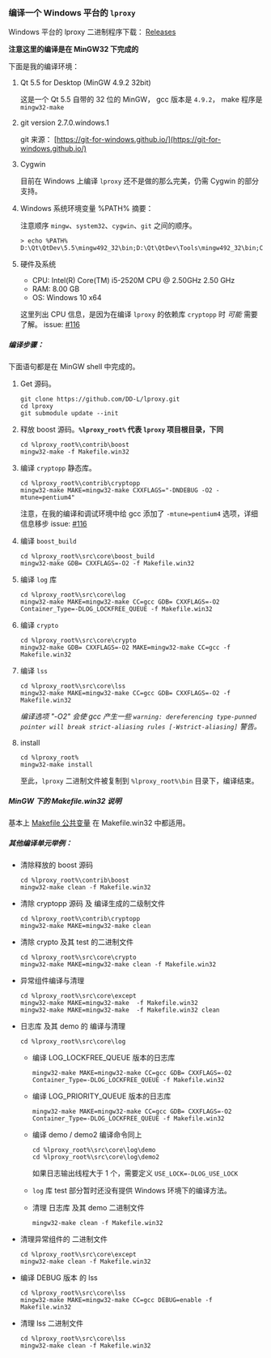 ### 编译一个 Windows 平台的 `lproxy`

Windows 平台的 lproxy 二进制程序下载： [Releases](https://github.com/DD-L/lproxy/releases)

**注意这里的编译是在 MinGW32 下完成的**

下面是我的编译环境：

1. Qt 5.5 for Desktop (MinGW 4.9.2 32bit)

	这是一个 Qt 5.5 自带的 32 位的 MinGW， gcc 版本是 `4.9.2`， make 程序是 `mingw32-make`

2. git version 2.7.0.windows.1
	
	git 来源： [https://git-for-windows.github.io/](https://git-for-windows.github.io/)

3. Cygwin

	目前在 Windows 上编译 `lproxy` 还不是做的那么完美，仍需 Cygwin 的部分支持。

4. Windows 系统环境变量 %PATH% 摘要：

	注意顺序 `mingw`、`system32`、`cygwin`、`git` 之间的顺序。

	```
	> echo %PATH%
	D:\Qt\QtDev\5.5\mingw492_32\bin;D:\Qt\QtDev\Tools\mingw492_32\bin;C:\WINDOWS\system32;C:\WINDOWS;C:\WINDOWS\System32\Wbem;C:\WINDOWS\System32\WindowsPowerShell\v1.0\;D:\DEV\Perl64\bin;D:\DEV\Perl64\site\bin;D:\DEV\cygwin\bin;D:\DEV\Ruby22\bin;D:\DEV\Python35;D:\DEV\Python35\Scripts;D:\DEV\Git\bin;
	```
5. 硬件及系统

	* CPU: Intel(R) Core(TM) i5-2520M CPU @ 2.50GHz 2.50 GHz
	* RAM: 8.00 GB
	* OS:  Windows 10 x64

	这里列出 CPU 信息，是因为在编译 `lproxy` 的依赖库 `cryptopp` 时 *可能* 需要了解。 issue: [#116](https://github.com/DD-L/lproxy/issues/116)


##### 编译步骤：

下面语句都是在 MinGW shell 中完成的。

1.  Get 源码。

	```shell
	git clone https://github.com/DD-L/lproxy.git
	cd lproxy
	git submodule update --init
	```

2. 释放 boost 源码。**`%lproxy_root%` 代表 `lproxy` 项目根目录，下同**

	```
	cd %lproxy_root%\contrib\boost
	mingw32-make -f Makefile.win32
	```
3. 编译 `cryptopp` 静态库。

	```
	cd %lproxy_root%\contrib\cryptopp
	mingw32-make MAKE=mingw32-make CXXFLAGS="-DNDEBUG -O2 -mtune=pentium4"
	```

	注意，在我的编译和调试环境中给 gcc 添加了 `-mtune=pentium4` 选项，详细信息移步 issue: [#116](https://github.com/DD-L/lproxy/issues/116)

4. 编译 `boost_build`

	```
	cd %lproxy_root%\src\core\boost_build
	mingw32-make GDB= CXXFLAGS=-O2 -f Makefile.win32
	```
5. 编译 `log` 库

	```
	cd %lproxy_root%\src\core\log
	mingw32-make MAKE=mingw32-make CC=gcc GDB= CXXFLAGS=-O2 Container_Type=-DLOG_LOCKFREE_QUEUE -f Makefile.win32
	```

7. 编译 `crypto`

	```
	cd %lproxy_root%\src\core\crypto
	mingw32-make GDB= CXXFLAGS=-O2 MAKE=mingw32-make CC=gcc -f Makefile.win32
	```

8. 编译 `lss`

	```
	cd %lproxy_root%\src\core\lss
	mingw32-make MAKE=mingw32-make CC=gcc GDB= CXXFLAGS=-O2 -f Makefile.win32
	```
	*编译选项 "-O2" 会使 gcc 产生一些 `warning: dereferencing type-punned pointer will break strict-aliasing rules [-Wstrict-aliasing]` 警告。*

9. install

	```
	cd %lproxy_root%
	mingw32-make install
	```
	至此，`lproxy` 二进制文件被复制到 `%lproxy_root%\bin` 目录下，编译结束。

##### MinGW 下的 Makefile.win32 说明

基本上 [Makefile 公共变量](./MakefileVariables.md) 在 Makefile.win32 中都适用。

##### 其他编译单元举例：

* 清除释放的 boost 源码

	```
	cd %lproxy_root%\contrib\boost
	mingw32-make clean -f Makefile.win32 
	```

* 清除 cryptopp 源码 及 编译生成的二级制文件

	```
	cd %lproxy_root%\contrib\cryptopp
	mingw32-make MAKE=mingw32-make clean
	```
* 清除 crypto 及其 test 的二进制文件

	```
	cd %lproxy_root%\src\core\crypto
	mingw32-make MAKE=mingw32-make clean -f Makefile.win32
	```

* 异常组件编译与清理

	```
	cd %lproxy_root%\src\core\except
	mingw32-make MAKE=mingw32-make  -f Makefile.win32
	mingw32-make MAKE=mingw32-make  -f Makefile.win32 clean
	```

* 日志库 及其 demo 的 编译与清理

	```
	cd %lproxy_root%\src\core\log
	```
	* 编译 LOG_LOCKFREE_QUEUE 版本的日志库
	
		```
		mingw32-make MAKE=mingw32-make CC=gcc GDB= CXXFLAGS=-O2 Container_Type=-DLOG_LOCKFREE_QUEUE -f Makefile.win32
		```
	* 编译 LOG_PRIORITY_QUEUE 版本的日志库

		```
		mingw32-make MAKE=mingw32-make CC=gcc GDB= CXXFLAGS=-O2 Container_Type=-DLOG_LOCKFREE_QUEUE -f Makefile.win32
		```

	* 编译 demo / demo2 编译命令同上

		```
		cd %lproxy_root%\src\core\log\demo
		cd %lproxy_root%\src\core\log\demo2
		```
	 	如果日志输出线程大于 1 个，需要定义 `USE_LOCK=-DLOG_USE_LOCK`

	* `log` 库 test 部分暂时还没有提供 Windows 环境下的编译方法。

	* 清理 日志库 及其 demo 二进制文件
		
		```
		mingw32-make clean -f Makefile.win32
		```
* 清理异常组件的 二进制文件

	```
	cd %lproxy_root%\src\core\except
	mingw32-make clean -f Makefile.win32
	```

* 编译 DEBUG 版本 的 lss

	```
	cd %lproxy_root%\src\core\lss
	mingw32-make MAKE=mingw32-make CC=gcc DEBUG=enable -f Makefile.win32
	```

* 清理 lss 二进制文件

	```
	cd %lproxy_root%\src\core\lss
	mingw32-make clean -f Makefile.win32
	```